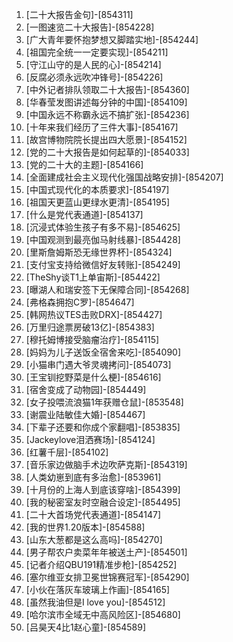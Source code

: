 
1. [二十大报告金句]-[854311]
1. [一图速览二十大报告]-[854228]
1. [广大青年要怀抱梦想又脚踏实地]-[854244]
1. [祖国完全统一一定要实现]-[854211]
1. [守江山守的是人民的心]-[854214]
1. [反腐必须永远吹冲锋号]-[854226]
1. [中外记者排队领取二十大报告]-[854360]
1. [华春莹发图讲述每分钟的中国]-[854109]
1. [中国永远不称霸永远不搞扩张]-[854236]
1. [十年来我们经历了三件大事]-[854167]
1. [故宫博物院院长提出四大愿景]-[854152]
1. [党的二十大报告是如何起草的]-[854033]
1. [党的二十大的主题]-[854166]
1. [全面建成社会主义现代化强国战略安排]-[854207]
1. [中国式现代化的本质要求]-[854197]
1. [祖国天更蓝山更绿水更清]-[854195]
1. [什么是党代表通道]-[854137]
1. [沉浸式体验生孩子有多不易]-[854625]
1. [中国观测到最亮伽马射线暴]-[854428]
1. [里斯詹姆斯恐无缘世界杯]-[854324]
1. [支付宝支持给微信好友转账]-[854249]
1. [TheShy谈T1上单宙斯]-[854422]
1. [曝湖人和瑞安签下无保障合同]-[854268]
1. [弗格森拥抱C罗]-[854647]
1. [韩网热议TES击败DRX]-[854427]
1. [万里归途票房破13亿]-[854383]
1. [穆托姆博接受脑瘤治疗]-[854115]
1. [妈妈为儿子送饭全宿舍来吃]-[854090]
1. [小猫串门遇大爷灵魂拷问]-[854073]
1. [王宝钏挖野菜是什么梗]-[854616]
1. [宿舍变成了动物园]-[854449]
1. [女子投喂流浪猫1年获赠仓鼠]-[853548]
1. [谢震业陆敏佳大婚]-[854467]
1. [下辈子还要和你成个家翻唱]-[853835]
1. [Jackeylove泪洒赛场]-[854124]
1. [红薯千层]-[854102]
1. [音乐家边做脑手术边吹萨克斯]-[854319]
1. [人类幼崽到底有多治愈]-[853961]
1. [十月份的上海人到底该穿啥]-[854399]
1. [我的秘密室友时空融合设定]-[854495]
1. [二十大首场党代表通道]-[854147]
1. [我的世界1.20版本]-[854588]
1. [山东大葱都是这么高吗]-[854270]
1. [男子帮农户卖菜年年被送土产]-[854501]
1. [记者介绍QBU191精准步枪]-[854252]
1. [塞尔维亚女排卫冕世锦赛冠军]-[854290]
1. [小伙在落灰车玻璃上作画]-[854165]
1. [虽然我油但是I love you]-[854512]
1. [哈尔滨市全域无中高风险区]-[854680]
1. [吕昊天4比1赵心童]-[854589]